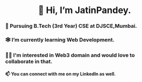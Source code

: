 <h1 align='center'> 👋 Hi, I’m JatinPandey. </h1>
<h3> 🏫 Pursuing B.Tech (3rd Year) CSE at DJSCE,Mumbai. </h3>
<h3> 🕸️ I’m currently learning Web Development.</h3>
<h3>👨‍💻 I'm interested in Web3 domain and would love to collaborate in that.</h3>
<h4> 📫 You can connect with me on my LinkedIn as well.</h4>
